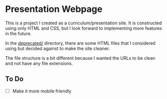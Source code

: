# Presentation Webpage

This is a project I created as a curriculum/presentation site. It is constructed using only HTML and CSS, but I look forward to implementing more features in the future.

In the [deprecated/](/deprecated/) directory, there are some HTML files that I considered using but decided against to make the site cleaner.
 
The file structure is a bit different because I wanted the URLs to be clean and not have any file extensions.

## To Do
- [ ] Make it more mobile friendly
